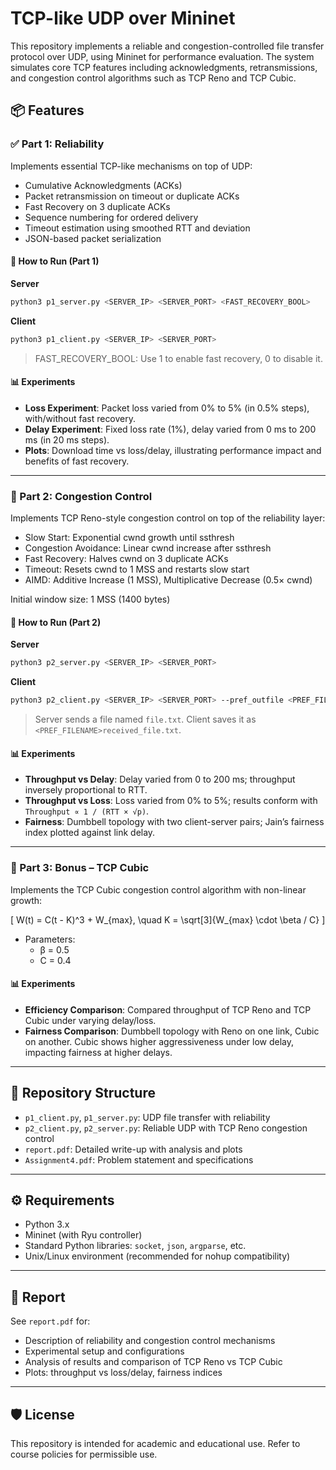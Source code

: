# TCP-like UDP over Mininet

This repository implements a reliable and congestion-controlled file transfer protocol over UDP, using Mininet for performance evaluation. The system simulates core TCP features including acknowledgments, retransmissions, and congestion control algorithms such as TCP Reno and TCP Cubic.

## 📦 Features

### ✅ Part 1: Reliability

Implements essential TCP-like mechanisms on top of UDP:

- Cumulative Acknowledgments (ACKs)
- Packet retransmission on timeout or duplicate ACKs
- Fast Recovery on 3 duplicate ACKs
- Sequence numbering for ordered delivery
- Timeout estimation using smoothed RTT and deviation
- JSON-based packet serialization

#### 🔧 How to Run (Part 1)

**Server**
```bash
python3 p1_server.py <SERVER_IP> <SERVER_PORT> <FAST_RECOVERY_BOOL>
```

**Client**
```bash
python3 p1_client.py <SERVER_IP> <SERVER_PORT>
```

> FAST_RECOVERY_BOOL: Use 1 to enable fast recovery, 0 to disable it.

#### 📊 Experiments

- **Loss Experiment**: Packet loss varied from 0% to 5% (in 0.5% steps), with/without fast recovery.
- **Delay Experiment**: Fixed loss rate (1%), delay varied from 0 ms to 200 ms (in 20 ms steps).
- **Plots**: Download time vs loss/delay, illustrating performance impact and benefits of fast recovery.

---

### 🚦 Part 2: Congestion Control

Implements TCP Reno-style congestion control on top of the reliability layer:

- Slow Start: Exponential cwnd growth until ssthresh
- Congestion Avoidance: Linear cwnd increase after ssthresh
- Fast Recovery: Halves cwnd on 3 duplicate ACKs
- Timeout: Resets cwnd to 1 MSS and restarts slow start
- AIMD: Additive Increase (1 MSS), Multiplicative Decrease (0.5× cwnd)

Initial window size: 1 MSS (1400 bytes)

#### 🔧 How to Run (Part 2)

**Server**
```bash
python3 p2_server.py <SERVER_IP> <SERVER_PORT>
```

**Client**
```bash
python3 p2_client.py <SERVER_IP> <SERVER_PORT> --pref_outfile <PREF_FILENAME>
```

> Server sends a file named `file.txt`. Client saves it as `<PREF_FILENAME>received_file.txt`.

#### 📊 Experiments

- **Throughput vs Delay**: Delay varied from 0 to 200 ms; throughput inversely proportional to RTT.
- **Throughput vs Loss**: Loss varied from 0% to 5%; results conform with `Throughput ∝ 1 / (RTT × √p)`.
- **Fairness**: Dumbbell topology with two client-server pairs; Jain’s fairness index plotted against link delay.

---

### 🚀 Part 3: Bonus – TCP Cubic

Implements the TCP Cubic congestion control algorithm with non-linear growth:

\[
W(t) = C(t - K)^3 + W_{max}, \quad K = \sqrt[3]{W_{max} \cdot \beta / C}
\]

- Parameters:
  - β = 0.5
  - C = 0.4

#### 📊 Experiments

- **Efficiency Comparison**: Compared throughput of TCP Reno and TCP Cubic under varying delay/loss.
- **Fairness Comparison**: Dumbbell topology with Reno on one link, Cubic on another. Cubic shows higher aggressiveness under low delay, impacting fairness at higher delays.

---

## 📁 Repository Structure

- `p1_client.py`, `p1_server.py`: UDP file transfer with reliability
- `p2_client.py`, `p2_server.py`: Reliable UDP with TCP Reno congestion control
- `report.pdf`: Detailed write-up with analysis and plots
- `Assignment4.pdf`: Problem statement and specifications

---

## ⚙️ Requirements

- Python 3.x
- Mininet (with Ryu controller)
- Standard Python libraries: `socket`, `json`, `argparse`, etc.
- Unix/Linux environment (recommended for nohup compatibility)

---

## 📝 Report

See `report.pdf` for:

- Description of reliability and congestion control mechanisms
- Experimental setup and configurations
- Analysis of results and comparison of TCP Reno vs TCP Cubic
- Plots: throughput vs loss/delay, fairness indices

---

## 🛡️ License

This repository is intended for academic and educational use. Refer to course policies for permissible use.

